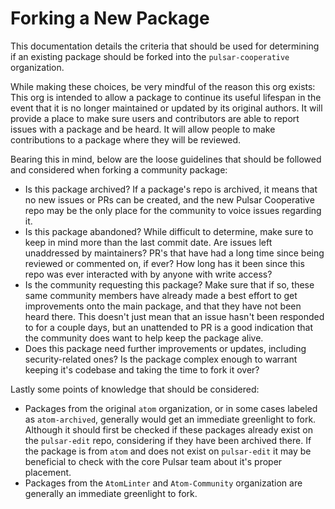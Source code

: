 # Forking a New Package

This documentation details the criteria that should be used for determining if an existing package should be forked into the `pulsar-cooperative` organization.

While making these choices, be very mindful of the reason this org exists:
This org is intended to allow a package to continue its useful lifespan in the event that it is no longer maintained or updated by its original authors. It will provide a place to make sure users and contributors are able to report issues with a package and be heard. It will allow people to make contributions to a package where they will be reviewed.

Bearing this in mind, below are the loose guidelines that should be followed and considered when forking a community package:

* Is this package archived? If a package's repo is archived, it means that no new issues or PRs can be created, and the new Pulsar Cooperative repo may be the only place for the community to voice issues regarding it.
* Is this package abandoned? While difficult to determine, make sure to keep in mind more than the last commit date. Are issues left unaddressed by maintainers? PR's that have had a long time since being reviewed or commented on, if ever? How long has it been since this repo was ever interacted with by anyone with write access?
* Is the community requesting this package? Make sure that if so, these same community members have already made a best effort to get improvements onto the main package, and that they have not been heard there. This doesn't just mean that an issue hasn't been responded to for a couple days, but an unattended to PR is a good indication that the community does want to help keep the package alive.
* Does this package need further improvements or updates, including security-related ones? Is the package complex enough to warrant keeping it's codebase and taking the time to fork it over?

Lastly some points of knowledge that should be considered:

* Packages from the original `atom` organization, or in some cases labeled as `atom-archived`, generally would get an immediate greenlight to fork. Although it should first be checked if these packages already exist on the `pulsar-edit` repo, considering if they have been archived there. If the package is from `atom` and does not exist on `pulsar-edit` it may be beneficial to check with the core Pulsar team about it's proper placement.
* Packages from the `AtomLinter` and `Atom-Community` organization are generally an immediate greenlight to fork.
